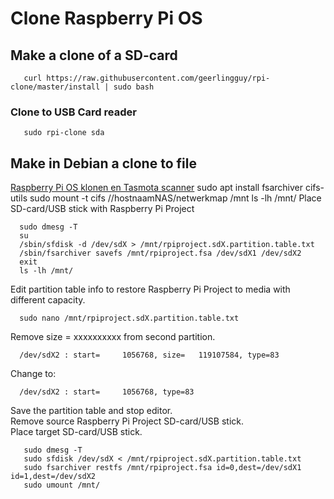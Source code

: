 # Clone Raspberry Pi OS
## Make a clone of a SD-card
       curl https://raw.githubusercontent.com/geerlingguy/rpi-clone/master/install | sudo bash
### Clone to USB Card reader      
       sudo rpi-clone sda
## Make in Debian a clone to file
[Raspberry Pi OS klonen en Tasmota scanner](https://linux.pindanet.be/faq/tips25/rpi-tasmota.html)
      sudo apt install fsarchiver cifs-utils
      sudo mount -t cifs //hostnaamNAS/netwerkmap /mnt
      ls -lh /mnt/
Place SD-card/USB stick with Raspberry Pi Project
      
      sudo dmesg -T
      su
      /sbin/sfdisk -d /dev/sdX > /mnt/rpiproject.sdX.partition.table.txt
      /sbin/fsarchiver savefs /mnt/rpiproject.fsa /dev/sdX1 /dev/sdX2
      exit
      ls -lh /mnt/
Edit partition table info to restore Raspberry Pi Project to media with different capacity.

      sudo nano /mnt/rpiproject.sdX.partition.table.txt
Remove size = xxxxxxxxxx from second partition.

      /dev/sdX2 : start=     1056768, size=   119107584, type=83
Change to:

      /dev/sdX2 : start=     1056768, type=83
Save the partition table and stop editor.<br>
Remove source Raspberry Pi Project SD-card/USB stick.<br>
Place target SD-card/USB stick.

       sudo dmesg -T
       sudo sfdisk /dev/sdX < /mnt/rpiproject.sdX.partition.table.txt
       sudo fsarchiver restfs /mnt/rpiproject.fsa id=0,dest=/dev/sdX1 id=1,dest=/dev/sdX2
       sudo umount /mnt/
